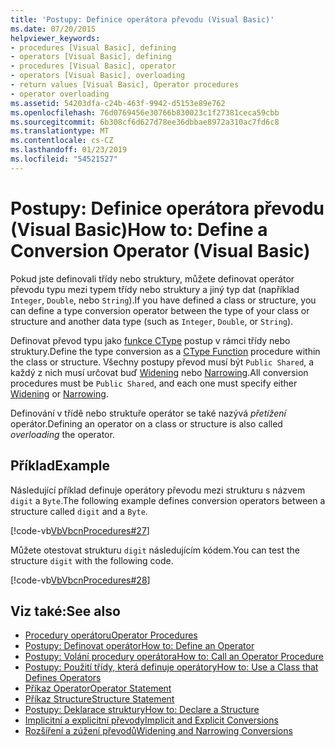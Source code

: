 ```yaml
---
title: 'Postupy: Definice operátora převodu (Visual Basic)'
ms.date: 07/20/2015
helpviewer_keywords:
- procedures [Visual Basic], defining
- operators [Visual Basic], defining
- procedures [Visual Basic], operator
- operators [Visual Basic], overloading
- return values [Visual Basic], Operator procedures
- operator overloading
ms.assetid: 54203dfa-c24b-463f-9942-d5153e89e762
ms.openlocfilehash: 76d0769456e30766b830023c1f27381ceca59cbb
ms.sourcegitcommit: 6b308cf6d627d78ee36dbbae8972a310ac7fd6c8
ms.translationtype: MT
ms.contentlocale: cs-CZ
ms.lasthandoff: 01/23/2019
ms.locfileid: "54521527"
---
```

# <a name="how-to-define-a-conversion-operator-visual-basic"></a><span data-ttu-id="a70d1-102">Postupy: Definice operátora převodu (Visual Basic)</span><span class="sxs-lookup"><span data-stu-id="a70d1-102">How to: Define a Conversion Operator (Visual Basic)</span></span>
<span data-ttu-id="a70d1-103">Pokud jste definovali třídy nebo struktury, můžete definovat operátor převodu typu mezi typem třídy nebo struktury a jiný typ dat (například `Integer`, `Double`, nebo `String`).</span><span class="sxs-lookup"><span data-stu-id="a70d1-103">If you have defined a class or structure, you can define a type conversion operator between the type of your class or structure and another data type (such as `Integer`, `Double`, or `String`).</span></span>  
  
 <span data-ttu-id="a70d1-104">Definovat převod typu jako [funkce CType](../../../../visual-basic/language-reference/functions/ctype-function.md) postup v rámci třídy nebo struktury.</span><span class="sxs-lookup"><span data-stu-id="a70d1-104">Define the type conversion as a [CType Function](../../../../visual-basic/language-reference/functions/ctype-function.md) procedure within the class or structure.</span></span> <span data-ttu-id="a70d1-105">Všechny postupy převod musí být `Public Shared`, a každý z nich musí určovat buď [Widening](../../../../visual-basic/language-reference/modifiers/widening.md) nebo [Narrowing](../../../../visual-basic/language-reference/modifiers/narrowing.md).</span><span class="sxs-lookup"><span data-stu-id="a70d1-105">All conversion procedures must be `Public Shared`, and each one must specify either [Widening](../../../../visual-basic/language-reference/modifiers/widening.md) or [Narrowing](../../../../visual-basic/language-reference/modifiers/narrowing.md).</span></span>  
  
 <span data-ttu-id="a70d1-106">Definování v třídě nebo struktuře operátor se také nazývá *přetížení* operátor.</span><span class="sxs-lookup"><span data-stu-id="a70d1-106">Defining an operator on a class or structure is also called *overloading* the operator.</span></span>  
  
## <a name="example"></a><span data-ttu-id="a70d1-107">Příklad</span><span class="sxs-lookup"><span data-stu-id="a70d1-107">Example</span></span>  
 <span data-ttu-id="a70d1-108">Následující příklad definuje operátory převodu mezi strukturu s názvem `digit` a `Byte`.</span><span class="sxs-lookup"><span data-stu-id="a70d1-108">The following example defines conversion operators between a structure called `digit` and a `Byte`.</span></span>  
  
 [!code-vb[VbVbcnProcedures#27](./codesnippet/VisualBasic/how-to-define-a-conversion-operator_1.vb)]  
  
 <span data-ttu-id="a70d1-109">Můžete otestovat strukturu `digit` následujícím kódem.</span><span class="sxs-lookup"><span data-stu-id="a70d1-109">You can test the structure `digit` with the following code.</span></span>  
  
 [!code-vb[VbVbcnProcedures#28](./codesnippet/VisualBasic/how-to-define-a-conversion-operator_2.vb)]  
  
## <a name="see-also"></a><span data-ttu-id="a70d1-110">Viz také:</span><span class="sxs-lookup"><span data-stu-id="a70d1-110">See also</span></span>
- [<span data-ttu-id="a70d1-111">Procedury operátoru</span><span class="sxs-lookup"><span data-stu-id="a70d1-111">Operator Procedures</span></span>](./operator-procedures.md)
- [<span data-ttu-id="a70d1-112">Postupy: Definovat operátor</span><span class="sxs-lookup"><span data-stu-id="a70d1-112">How to: Define an Operator</span></span>](./how-to-define-an-operator.md)
- [<span data-ttu-id="a70d1-113">Postupy: Volání procedury operátora</span><span class="sxs-lookup"><span data-stu-id="a70d1-113">How to: Call an Operator Procedure</span></span>](./how-to-call-an-operator-procedure.md)
- [<span data-ttu-id="a70d1-114">Postupy: Použití třídy, která definuje operátory</span><span class="sxs-lookup"><span data-stu-id="a70d1-114">How to: Use a Class that Defines Operators</span></span>](./how-to-use-a-class-that-defines-operators.md)
- [<span data-ttu-id="a70d1-115">Příkaz Operator</span><span class="sxs-lookup"><span data-stu-id="a70d1-115">Operator Statement</span></span>](../../../../visual-basic/language-reference/statements/operator-statement.md)
- [<span data-ttu-id="a70d1-116">Příkaz Structure</span><span class="sxs-lookup"><span data-stu-id="a70d1-116">Structure Statement</span></span>](../../../../visual-basic/language-reference/statements/structure-statement.md)
- [<span data-ttu-id="a70d1-117">Postupy: Deklarace struktury</span><span class="sxs-lookup"><span data-stu-id="a70d1-117">How to: Declare a Structure</span></span>](../../../../visual-basic/programming-guide/language-features/data-types/how-to-declare-a-structure.md)
- [<span data-ttu-id="a70d1-118">Implicitní a explicitní převody</span><span class="sxs-lookup"><span data-stu-id="a70d1-118">Implicit and Explicit Conversions</span></span>](../../../../visual-basic/programming-guide/language-features/data-types/implicit-and-explicit-conversions.md)
- [<span data-ttu-id="a70d1-119">Rozšíření a zúžení převodů</span><span class="sxs-lookup"><span data-stu-id="a70d1-119">Widening and Narrowing Conversions</span></span>](../../../../visual-basic/programming-guide/language-features/data-types/widening-and-narrowing-conversions.md)
